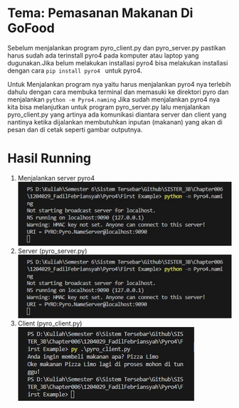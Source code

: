 # Tema: Pemasanan Makanan Di GoFood

Sebelum menjalankan program pyro_client.py dan pyro_server.py pastikan harus sudah ada terinstall pyro4 pada komputer atau laptop yang dugunakan.Jika belum melakukan installasi pyro4 bisa melakukan installasi dengan cara ```pip install pyro4 ``` untuk pyro4.

Untuk Menjalankan program nya yaitu harus menjalankan pyro4 nya terlebih dahulu dengan cara membuka terminal dan memasuki ke direktori pyro dan menjalankan ```python -m Pyro4.naming``` Jika sudah menjalankan pyro4 nya kita bisa melanjutkan untuk program pyro_server.py lalu menjalankan pyro_client.py yang artinya ada komunikasi diantara server dan client yang nantinya ketika dijalankan membutuhkan inputan (makanan) yang akan di pesan dan di cetak seperti gambar outputnya.



# Hasil Running

1. Menjalankan server pyro4
![Alt text](Screenshot/pyro4.jpg)
2. Server (pyro_server.py)
![Alt text](Screenshot/pyro%20server.jpg)
3. Client (pyro_client.py)
![Alt text](Screenshot/pyro%20client.jpg)